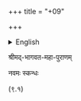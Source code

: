 +++
title = "+09"

+++



<details><summary>English</summary>

This file evolved from a file containing the reading of the BBT (ba) for
the mūla as well as Śrīdhara Svāmī's commentary. When we have edited
this file we followed Jagadīśalāla Śāstrī (śa) and give the alternative
reading of the BBT in a footnote.

-----------------------------------------------------------------------
**Abbreviation**    **Source**
------------------- ---------------------------------------------------
*śa*                Jagadīśalāla Śāstrī (ed.) *Bhāgavata Purāṇa with
              the Commentary of Śrīdhara Svāmīn*. Motīlāla
              Banārasīdāsa. Delhi. 1999

*bha*               Bhagavata Vidya Pith edition: (ed.) Bhagavata Rishi
              and Krishna Shankar Shastri (Sola Karnavati, 2052
              saM=1996).

*ba*                BBT (Bhaktivedanta Book Trust)

*pa*                ed. Puridasa Mahasaya. Vrindavan. 1955

-----------------------------------------------------------------------

--------------------------------------------------------------------------
**Commentary**          **Source**
----------------------- --------------------------------------------------
śrīdharaḥ               Some alternative readings taken from *śa.\
                  *However, the original source text is *ba*

madhvaḥ                 unknown

krama-sandarbhaḥ        *bha*

viśvanāthaḥ             unknown, occasionally from *śa.*

caitanya-mata-mañjuṣā   *pa*

--------------------------------------------------------------------------

</details>



श्रीमद्-भागवत-महा-पुराणम्

नवमः स्कन्धः

(९.१)
